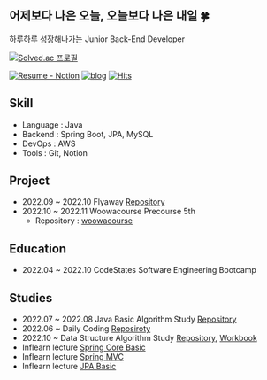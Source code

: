 ## 어제보다 나은 오늘, 오늘보다 나은 내일 🍀

하루하루 성장해나가는 Junior Back-End Developer

[![Solved.ac
프로필](http://mazassumnida.wtf/api/v2/generate_badge?boj=wisewish)](https://solved.ac/wisewish)


<a href="https://www.notion.so/ae3b537e8a554c02b6a606a8b2fb3402" rel="nofollow"><img src="https://camo.githubusercontent.com/89abedc319a270361d4b1f04b28ccc6ed02e0d8a9602f3e125b3ec711e4ecfd7/68747470733a2f2f696d672e736869656c64732e696f2f7374617469632f76313f6c6162656c3d4e6f74696f6e266d6573736167653d526573756d6526636f6c6f723d453136323539267374796c653d666c6174" alt="Resume - Notion" data-canonical-src="https://img.shields.io/static/v1?label=Notion&amp;message=Resume&amp;color=E16259&amp;style=flat" style="max-width: 100%;"></a>
[![blog](https://img.shields.io/badge/Blog-Tistory-brightgreen)](https://damgom2.tistory.com)
[![Hits](https://hits.seeyoufarm.com/api/count/incr/badge.svg?url=https%3A%2F%2Fgithub.com%2FDamgom&count_bg=%2379C83D&title_bg=%23555555&icon=&icon_color=%23E7E7E7&title=hits&edge_flat=false)](https://hits.seeyoufarm.com)


## Skill

- Language : Java
- Backend : Spring Boot, JPA, MySQL
- DevOps : AWS
- Tools : Git, Notion


## Project

- 2022.09 ~ 2022.10 Flyaway [Repository](https://github.com/Damgom/flyaway)
- 2022.10 ~ 2022.11 Woowacourse Precourse 5th
  - Repository : [woowacourse](https://github.com/Damgom/woowacourse-pre)

## Education

- 2022.04 ~ 2022.10 CodeStates Software Engineering Bootcamp 



## Studies

- 2022.07 ~ 2022.08 Java Basic Algorithm Study [Repository](https://github.com/yeonkkk/javaStudy)
- 2022.06 ~ Daily Coding [Reposiroty](https://github.com/Damgom/dailyCoding)
- 2022.10 ~ Data Structure Algorithm Study [Repository](https://github.com/yeonkkk/javaStudy), [Workbook](https://www.acmicpc.net/workbook/view/13057)
- Inflearn lecture [Spring Core Basic](https://www.inflearn.com/course/%EC%8A%A4%ED%94%84%EB%A7%81-%ED%95%B5%EC%8B%AC-%EC%9B%90%EB%A6%AC-%EA%B8%B0%EB%B3%B8%ED%8E%B8)
- Inflearn lecture [Spring MVC](https://www.inflearn.com/course/%EC%8A%A4%ED%94%84%EB%A7%81-%ED%95%B5%EC%8B%AC-%EC%9B%90%EB%A6%AC-%EA%B8%B0%EB%B3%B8%ED%8E%B8)
- Inflearn lecture [JPA Basic](https://www.inflearn.com/course/ORM-JPA-Basic/dashboard)

<!--
**Damgom/Damgom** is a ✨ _special_ ✨ repository because its `README.md` (this file) appears on your GitHub profile.

Here are some ideas to get you started:

- 🔭 I’m currently working on ...
- 🌱 I’m currently learning ...
- 👯 I’m looking to collaborate on ...
- 🤔 I’m looking for help with ...
- 💬 Ask me about ...
- 📫 How to reach me: ...
- 😄 Pronouns: ...
- ⚡ Fun fact: ...
-->
